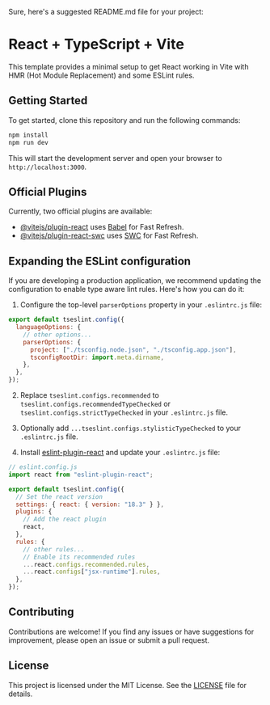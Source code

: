 Sure, here's a suggested README.md file for your project:

# React + TypeScript + Vite

This template provides a minimal setup to get React working in Vite with HMR (Hot Module Replacement) and some ESLint rules.

## Getting Started

To get started, clone this repository and run the following commands:

```bash
npm install
npm run dev
```

This will start the development server and open your browser to `http://localhost:3000`.

## Official Plugins

Currently, two official plugins are available:

- [@vitejs/plugin-react](https://github.com/vitejs/vite-plugin-react/blob/main/packages/plugin-react/README.md) uses [Babel](https://babeljs.io/) for Fast Refresh.
- [@vitejs/plugin-react-swc](https://github.com/vitejs/vite-plugin-react-swc) uses [SWC](https://swc.rs/) for Fast Refresh.

## Expanding the ESLint configuration

If you are developing a production application, we recommend updating the configuration to enable type aware lint rules. Here's how you can do it:

1. Configure the top-level `parserOptions` property in your `.eslintrc.js` file:

```js
export default tseslint.config({
  languageOptions: {
    // other options...
    parserOptions: {
      project: ["./tsconfig.node.json", "./tsconfig.app.json"],
      tsconfigRootDir: import.meta.dirname,
    },
  },
});
```

2. Replace `tseslint.configs.recommended` to `tseslint.configs.recommendedTypeChecked` or `tseslint.configs.strictTypeChecked` in your `.eslintrc.js` file.

3. Optionally add `...tseslint.configs.stylisticTypeChecked` to your `.eslintrc.js` file.

4. Install [eslint-plugin-react](https://github.com/jsx-eslint/eslint-plugin-react) and update your `.eslintrc.js` file:

```js
// eslint.config.js
import react from "eslint-plugin-react";

export default tseslint.config({
  // Set the react version
  settings: { react: { version: "18.3" } },
  plugins: {
    // Add the react plugin
    react,
  },
  rules: {
    // other rules...
    // Enable its recommended rules
    ...react.configs.recommended.rules,
    ...react.configs["jsx-runtime"].rules,
  },
});
```

## Contributing

Contributions are welcome! If you find any issues or have suggestions for improvement, please open an issue or submit a pull request.

## License

This project is licensed under the MIT License. See the [LICENSE](LICENSE) file for details.
